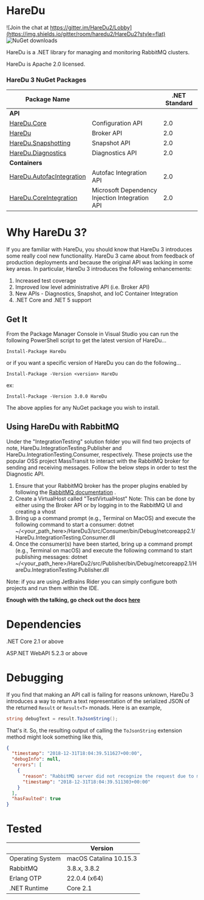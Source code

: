 # HareDu 

![Join the chat at https://gitter.im/HareDu2/Lobby](https://img.shields.io/gitter/room/haredu2/HareDu2?style=flat)
![NuGet downloads](https://img.shields.io/nuget/dt/haredu?style=flat)

HareDu is a .NET library for managing and monitoring RabbitMQ clusters.

HareDu is Apache 2.0 licensed.

### HareDu 3 NuGet Packages

| Package Name |  | .NET Standard |
|---| --- | --- |
| **API** |  |  |
| [HareDu.Core](https://www.nuget.org/packages/HareDu.Core/) | Configuration API | 2.0 |
| [HareDu](https://www.nuget.org/packages/HareDu/) | Broker API | 2.0 |
| [HareDu.Snapshotting](https://www.nuget.org/packages/HareDu.Snapshotting/) | Snapshot API | 2.0 |
| [HareDu.Diagnostics](https://www.nuget.org/packages/HareDu.Diagnostics/) | Diagnostics API | 2.0 |
| **Containers** | | |
| [HareDu.AutofacIntegration](https://www.nuget.org/packages/HareDu.AutofacIntegration/) | Autofac Integration API | 2.0 |
| [HareDu.CoreIntegration](https://www.nuget.org/packages/HareDu.MicrosoftIntegration/) | Microsoft Dependency Injection Integration API| 2.0 |


# Why HareDu 3?

If you are familiar with HareDu, you should know that HareDu 3 introduces some really cool new functionality. HareDu 3 came about from feedback of production deployments and because the original API was lacking in some key areas. In particular, HareDu 3 introduces the following enhancements:
1. Increased test coverage
2. Improved low level administrative API (i.e. Broker API)
3. New APIs - Diagnostics, Snapshot, and IoC Container Integration
4. .NET Core and .NET 5 support


## Get It
From the Package Manager Console in Visual Studio you can run the following PowerShell script to get the latest version of HareDu...

```
Install-Package HareDu
```

or if you want a specific version of HareDu you can do the following...

```
Install-Package -Version <version> HareDu
```

ex:

```
Install-Package -Version 3.0.0 HareDu
```

The above applies for any NuGet package you wish to install.

## Using HareDu with RabbitMQ

Under the "IntegrationTesting" solution folder you will find two projects of note, HareDu.IntegrationTesting.Publisher and HareDu.IntegrationTesting.Consumer, respectively. These projects use the popular OSS project MassTransit to interact with the RabbitMQ broker for sending and receiving messages. Follow the below steps in order to test the Diagnostic API.

1. Ensure that your RabbitMQ broker has the proper plugins enabled by following the [RabbitMQ documentation](https://www.rabbitmq.com/management.html#clustering) .
2. Create a VirtualHost called "TestVirtualHost"
   Note: This can be done by either using the Broker API or by logging in to the RabbitMQ UI and creating a vhost
3. Bring up a command prompt (e.g., Terminal on MacOS) and execute the following command to start a consumer:
   dotnet ~/<your_path_here>/HareDu3/src/Consumer/bin/Debug/netcoreapp2.1/HareDu.IntegrationTesting.Consumer.dll
4. Once the consumer(s) have been started, bring up a command prompt (e.g., Terminal on macOS) and execute the following command to start publishing messages:
    dotnet ~/<your_path_here>/HareDu2/src/Publisher/bin/Debug/netcoreapp2.1/HareDu.IntegrationTesting.Publisher.dll

Note: if you are using JetBrains Rider you can simply configure both projects and run them within the IDE.

**Enough with the talking, go check out the docs [here](https://github.com/ahives/HareDu3/blob/master/docs/README.md)**


# Dependencies
.NET Core 2.1 or above

ASP.NET WebAPI 5.2.3 or above


# Debugging

If you find that making an API call is failing for reasons unknown, HareDu 3 introduces a way to return a text representation of the serialized JSON of the returned ```Result``` or ```Result<T>``` monads. Here is an example,

```csharp
string debugText = result.ToJsonString();
```

That's it. So, the resulting output of calling the ```ToJsonString``` extension method might look something like this,

```json
{
  "timestamp": "2018-12-31T18:04:39.511627+00:00",
  "debugInfo": null,
  "errors": [
    {
      "reason": "RabbitMQ server did not recognize the request due to malformed syntax.",
      "timestamp": "2018-12-31T18:04:39.511303+00:00"
    }
  ],
  "hasFaulted": true
}
```

# Tested

|   | Version |
|---| --- |
| Operating System | macOS Catalina 10.15.3 |
| RabbitMQ | 3.8.x, 3.8.2 |
| Erlang OTP | 22.0.4 (x64) |
| .NET Runtime | Core 2.1 |

